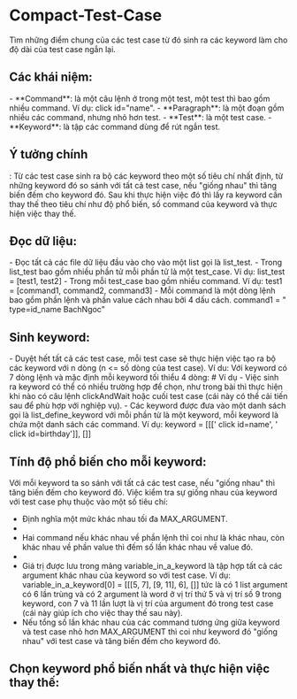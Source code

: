 # Compact-Test-Case
Tìm những điểm chung của các test case từ đó sinh ra các keyword làm cho độ dài của test case ngắn lại.

<h2>Các khái niệm:</h2>
- **Command**: là một câu lệnh ở trong một test, một test thì bao gồm nhiều command. Ví dụ: click id="name".
- **Paragraph**: là một đoạn gồm nhiều các command, nhưng nhỏ hơn test.
- **Test**: là một test case.
- **Keyword**: là tập các command dùng để rút ngắn test.

<h2>Ý tưởng chính</h2>: Từ các test case sinh ra bộ các keyword theo một số tiêu chí nhất định, từ những keyword đó so sánh với tất cả test case, nếu "giống nhau" thì tăng biến đếm cho keyword đó. Sau khi thực hiện việc đó thì lấy ra keyword cần thay thế theo tiêu chí như độ phổ biến, số command của keyword và thực hiện việc thay thế.

<h2>Đọc dữ liệu:</h2>
- Đọc tất cả các file dữ liệu đầu vào cho vào một list gọi là list_test.
- Trong list_test bao gồm nhiều phần tử mỗi phần tử là một test_case. Ví dụ: list_test = [test1, test2]
- Trong mỗi test_case bao gồm nhiều command. Ví dụ: test1 = [command1, command2, command3]
- Mỗi command là một dòng lệnh bao gồm phần lệnh và phần value cách nhau bởi 4 dấu cách. command1 = "    type=id_name    BachNgoc"

<h2>Sinh keyword:</h2>
- Duyệt hết tất cả các test case, mỗi test case sẽ thực hiện việc tạo ra bộ các keyword với n dòng (n <= số dòng của test case).
	Ví du: Với keyword có 7 dòng lệnh và mặc định mỗi keyword tối thiểu 4 dòng:
	# Ví dụ
- Việc sinh ra keyword có thể có nhiều trường hợp để chọn, như trong bài thì thực hiện khi nào có câu lệnh clickAndWait hoặc cuối test case (cái này có thể cải tiến sau để phù hợp với nghiệp vụ).
- Các keyword được đưa vào một danh sách gọi là list_define_keyword với mỗi phần từ là một keyword, mỗi keyword là chứa một danh sách các command. Ví dụ: keyword = [[['    click    id=name', '    click    id=birthday']], []]

<h2>Tính độ phổ biến cho mỗi keyword:</h2> Với mỗi keyword ta so sánh với tất cả các test case, nếu "giống nhau" thì tăng biến đếm cho keyword đó. Việc kiểm tra sự giống nhau của keyword với test case phụ thuộc vào một số tiêu chí:

- Định nghĩa một mức khác nhau tối đa MAX_ARGUMENT.
- 
- Hai command nếu khác nhau về phần lệnh thì coi như là khác nhau, còn khác nhau về phần value thì đếm số lần khác nhau về value đó.
- 
- Giá trị được lưu trong mảng variable_in_a_keyword là tập hợp tất cả các argument khác nhau của keyword so với test case. Ví dụ: variable_in_a_keyword[0] = [[[5, 7], [9, 11], 6], []] tức là có 1 list argument có 6 lần trùng và có 2 argument là word ở vị trí thứ 5 và vị trí số 9 trong keyword, con 7 và 11 lần lượt là vị trí của argument đó trong test case (cái này giúp ích cho việc thay thế sau này).
- Nếu tổng số lần khác nhau của các command tương ứng giữa keyword và test case nhỏ hơn MAX_ARGUMENT thì coi như keyword đó "giống nhau" với test case và tăng biến đếm cho keyword đó.

<h2>Chọn keyword phổ biến nhất và thực hiện việc thay thế:</h2>
